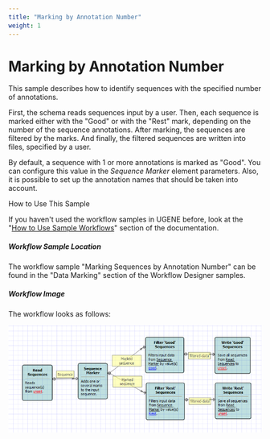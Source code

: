 ```yaml
---
title: "Marking by Annotation Number"
weight: 1
---
```



# Marking by Annotation Number

This sample describes how to identify sequences with the specified number of annotations.

First, the schema reads sequences input by a user. Then, each sequence is marked either with the "Good" or with the "Rest" mark, depending on the number of the sequence annotations. After marking, the sequences are filtered by the marks. And finally, the filtered sequences are written into files, specified by a user.

By default, a sequence with 1 or more annotations is marked as "Good". You can configure this value in the _Sequence Marker_ element parameters. Also, it is possible to set up the annotation names that should be taken into account.

How to Use This Sample

If you haven't used the workflow samples in UGENE before, look at the "[How to Use Sample Workflows](how-to-use-sample-workflows.md)" section of the documentation.

##### Workflow Sample Location

The workflow sample "Marking Sequences by Annotation Number" can be found in the "Data Marking" section of the Workflow Designer samples.

##### Workflow Image

The workflow looks as follows:


![](/images/65930280/65930281.png)
